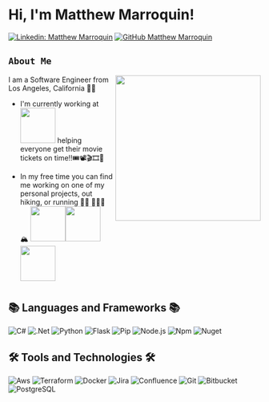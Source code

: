  # Hi, I'm Matthew Marroquin!
[![Linkedin: Matthew Marroquin](https://img.shields.io/badge/-MatthewMarroquin-blue?style=flat-square&logo=Linkedin&logoColor=white&link=https://www.linkedin.com/in/mattmarroquin/)](https://www.linkedin.com/in/mattmarroquin/)
[![GitHub Matthew Marroquin](https://img.shields.io/github/followers/MatthewMarroquin?label=follow&style=social)](https://github.com/MatthewMarroquin)


## `About Me`

<img align='right' src="https://media.giphy.com/media/IThjAlJnD9WNO/giphy.gif?cid=ecf05e4746kty9cfcvodb6san3irjm3lpyiord1esjnumvdh&ep=v1_gifs_search&rid=giphy.gif&ct=g" width="290">

 I am a Software Engineer from Los Angeles, California 🌃🌃
<ul>
 <li>
  <p>I'm currently working at <a href="https://www.fandango.com"> <img src="https://1000logos.net/wp-content/uploads/2021/12/Fandango-Logo-768x432.png" width="70"></a> helping everyone get their movie tickets on time!!🎟️📽️🎬🎞️🍿 </p>
 </li>
 <li>
  <p>In my free time you can find me working on one of my personal projects, out hiking, or running 👨‍💻 🏃‍♂️💨 🏔 <img src="https://cdn.vectorstock.com/i/500p/49/03/hiking-icon-vector-38894903.avif" width="70"><img src="https://cdn.vectorstock.com/i/500p/49/03/hiking-icon-vector-38894903.avif" width="70"><img src="https://cdn.vectorstock.com/i/500p/49/03/hiking-icon-vector-38894903.avif" width="70"></p>
 </li>
</ul>



#


## 📚 Languages and Frameworks 📚
![C#](https://img.shields.io/badge/-C%23-3b3b3b?style=flat&logo=csharp)
![.Net](https://img.shields.io/badge/-.Net-3b3b3b?style=flat&logo=dotnet)
![Python](https://img.shields.io/badge/-Python-3b3b3b?style=flat&logo=python)
![Flask](https://img.shields.io/badge/-Flask-3b3b3b?style=flat&logo=flask)
![Pip](https://img.shields.io/badge/-Pip-3b3b3b?style=flat&logo=pipx)
![Node.js](https://img.shields.io/badge/-Node.js-3b3b3b?style=flat&logo=nodedotjs)
![Npm](https://img.shields.io/badge/-Npm-3b3b3b?style=flat&logo=npm)
![Nuget](https://img.shields.io/badge/-Nuget-3b3b3b?style=flat&logo=nuget)


## 🛠️ Tools and Technologies 🛠️
![Aws](https://img.shields.io/badge/-Aws-3b3b3b?style=flat&logo=amazonwebservices)
![Terraform](https://img.shields.io/badge/-Terraform-3b3b3b?style=flat&logo=terraform)
![Docker](https://img.shields.io/badge/-Docker-3b3b3b?style=flat&logo=docker)
![Jira](https://img.shields.io/badge/-Jira-3b3b3b?style=flat&logo=jira)
![Confluence](https://img.shields.io/badge/-Confluence-3b3b3b?style=flat&logo=confluence)
![Git](https://img.shields.io/badge/-Git-3b3b3b?style=flat&logo=git)
![Bitbucket](https://img.shields.io/badge/-Bitbucket-3b3b3b?style=flat&logo=bitbucket)
![PostgreSQL](https://img.shields.io/badge/-PostgreSQL-3b3b3b?style=flat&logo=postgresql)


<!--
If you're reading this that means you like how my README.md is formatted!! Why don't you give my github a follow and send me a connection request on LinkedIn :)!!!!

commenting this out incase I decide to switch from shields.io to icons8.com.
<h2>My Skills</h2>
  <a href="https://www.terraform.io/"><img src="https://img.icons8.com/color/24/000000/terraform.png"/></a> Terraform
  <a href="https://cloud.google.com/"><img src="https://img.icons8.com/color/24/000000/google-cloud-platform.png"/></a> Google Cloud Platform (GCP)
  <a href="https://azure.microsoft.com/"><img src="https://img.icons8.com/color/24/000000/azure-1.png"/></a> Microsoft Azure
  <a href="https://kubernetes.io/"><img src="https://img.icons8.com/color/24/000000/kubernetes.png"/></a> Kubernetes
  <a href="https://www.docker.com/"><img src="https://img.icons8.com/color/24/000000/docker.png"/></a> Docker
  <a href="https://www.jenkins.io/"><img src="https://img.icons8.com/color/24/000000/jenkins.png"/></a> Jenkins
  <a href="https://www.ansible.com/"><img src="https://img.icons8.com/color/24/000000/ansible.png"/></a> Ansible
  <a href="https://www.python.org/"><img src="https://img.icons8.com/color/24/000000/python.png"/></a> Python
  -->
